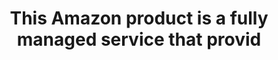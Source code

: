---
layout: answer
title: "This Amazon product is a fully managed service that provid"
blurb: "The question is the definition of AWS Config pulled directly out of the Amazon documentation. Note that an exam objective demands test takers know that"
quid: 236
---